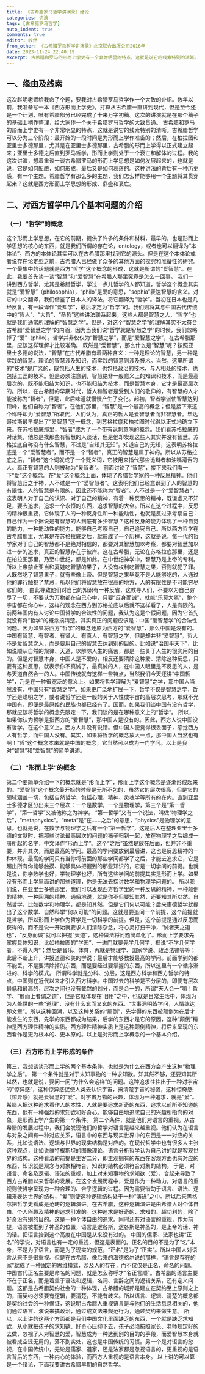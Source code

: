 ```yaml
---
title: 《古希腊罗马哲学讲演录》绪论
categories: 讲演
tags: [古希腊罗马哲学]
auto_indent: true
comments: true
editor: 皎然
from_other: 《古希腊罗马哲学讲演录》北京联合出版公司2016年
date: 2023-11-24 22:40:19
excerpt: 古希腊和罗⻢的形⽽上学史有⼀个⾮常明显的特点，这就是说它的线索特别的清晰。古希腊哲学可以分为三个阶段：最开始的⼀段时间是为形⽽上学作准备的；然后，在柏拉图和亚⾥⼠多德那⾥，尤其是在亚⾥⼠多德那⾥，古希腊的形⽽上学得以正式建⽴起来；亚⾥⼠多德之后直到罗⻢哲学，形⽽上学则处于⼀个衰亡和解体的过程。我的这次讲演，想着重谈⼀谈古希腊罗⻢的形⽽上学思想是如何发展起来的，也就是说，它是如何酝酿，如何形成，最后⼜是如何衰落的。这种讲法的背后有⼀种历史感，有⼀个主题。希腊哲学有那么多的主题，我们怎么样能够⽤⼀个主题将其贯穿起来？这就是⻄⽅形⽽上学思想的形成、⿍盛和衰亡。
---
```

## ⼀、缘由及线索
这次赵明⽼师给我命了个题，要我对古希腊罗⻢哲学作⼀个⼤致的介绍。数年以前，我准备写⼀本《⻄⽅形⽽上学史》，打算从古希腊⼀直讲到现代，但是⾄今还是⼀个计划，唯有希腊部分已经完成了⼗来万字初稿。这次的讲演就是在那个稿⼦的基础上稍作整理，给⼤家作⼀个关于希腊罗⻢哲学的⼤致贯通。
古希腊和罗⻢的形⽽上学史有⼀个⾮常明显的特点，这就是说它的线索特别的清晰。古希腊哲学可以分为三个阶段：最开始的⼀段时间是为形⽽上学作准备的；然后，在柏拉图和亚⾥⼠多德那⾥，尤其是在亚⾥⼠多德那⾥，古希腊的形⽽上学得以正式建⽴起来；亚⾥⼠多德之后直到罗⻢哲学，形⽽上学则处于⼀个衰亡和解体的过程。我的这次讲演，想着重谈⼀谈古希腊罗⻢的形⽽上学思想是如何发展起来的，也就是说，它是如何酝酿，如何形成，最后⼜是如何衰落的。这种讲法的背后有⼀种历史感，有⼀个主题。希腊哲学有那么多的主题，我们怎么样能够⽤⼀个主题将其贯穿起来？这就是⻄⽅形⽽上学思想的形成、⿍盛和衰亡。
## ⼆、对⻄⽅哲学中⼏个基本问题的介绍
### （⼀）“哲学”的概念
这个形⽽上学思想，在它的前期，提供了许多的条件和材料，最早的，也是形⽽上学思想的核⼼的东⻄，就是我们所谓的存在论，ontology，或者也可以翻译为“本体论”。⻄⽅的本体论其实可以在古希腊那⾥找到它的源头。但是在这个本体论或者说存在论定型之前，古希腊⼈已经做了众多的其他⽅⾯的探究和准备性的研究。⼀个最集中的话题就是⻄⽅“哲学”这个概念的形成，这就是所谓的“爱智慧”。在此，我要⾸先谈⼀谈“智慧”和“爱智慧”在希腊⼈那⾥究竟是怎么⼀回事。
我们⼀讲到⻄⽅哲学，尤其是希腊哲学，学过⼀点⼉哲学的⼈都知道，哲学这个概念其实就是“爱智慧”（philosophia），“philo”是爱的意思，“sophia”表达智慧的含义。对它的中⽂翻译，我们借鉴了⽇本⼈的译法，将它翻译为“哲学”。当初在⽇本也是⼏经反复，有⼀段译作“爱知学”，最后才定为“哲学”的。我们则将其与中国古代传统中的“哲⼈”、“⼤哲”、“圣哲”这些讲法联系起来，这些⼈都是智慧之⼈，“哲学”也就是我们通常所理解的“智慧之学”。但是，对这个“智慧之学”的理解其实不太符合古希腊“爱智慧之学”的内涵，因为当我们说“哲学就是智慧之学”的时候，我们忽略掉了“爱”（philo）。哲学并⾮仅仅为“智慧之学”，⽽是“爱智慧之学”，在古希腊那⾥，应该这样理解才⽐较准确。
既然是“爱智慧”，那么什么是“智慧”呢？按照亚⾥⼠多德的说法，“智慧”在古代希腊有着两种含义：⼀种是理论的智慧，另⼀种是实践的智慧。理论的智慧涉及知识，⽽实践的智慧则涉及技术。当然，这⾥所谓的“技术”是⼴义的，既包括⼈⽣的技术，也包括政治的技术、与⼈相处的技术，也包括⼯匠的技术。但是必须注意到，智慧绝⾮⼀般意义上的知识和技术，⽽是最⾼层次的，既不能归结为知识，也不能归结为技术，⽽是智慧本⾝，它才是最⾼层次的。所以，在古希腊的早期时代，哲⼈和智者是受到⼈们的敬仰的，有智慧的⼈才能被称为“智者”，但是，此后味道就慢慢产⽣了变化。起初，智者学派使智慧达到顶峰，他们⾃称为“智者”，在他们那⾥，“智慧”是⼀个最⾼的概念；但是接下来这个称呼却为“爱智慧”所取代，⼈们认为，真正的哲⼈是爱智慧者⽽⾮智慧者。毕达哥拉斯最早提出了“爱智慧”这⼀概念，到苏格拉底和柏拉图时代得以正式地确⽴下来。在苏格拉底那⾥，“智者”成为了⼀个带有讽刺意味的概念。我们看苏格拉底的对话集，他总是找那些有智慧的⼈谈话，但是他却发现这些⼈其实并没有智慧。苏格拉底⾃称没有什么智慧，不过是“⾃知其⽆知”。知道⾃⼰的⽆知，这表明苏格拉底是⼀个“爱智慧者”，⽽不是⼀个“智者”，真正的智慧是属于神的。所以从苏格拉底之后，“智者”这个词就成了⼀个贬义词，它被⽤来指代那些诡辩者和油嘴滑⾆的⼈。真正有智慧的⼈则被称为“爱智者”。
前⾯讨论了“智慧”，接下来我们看⼀下“爱”这个概念。在“爱”这个概念上⾯，体现了希腊哲学家的⼀种反思精神。他们将智慧归之于神，⼈不过是⼀个“爱智慧者”。这表明他们已经意识到了⼈的智慧的有限性。⼈的智慧是有限的，因此还不能称为“智者”。⼈不过是⼀个“爱智慧者”，这表明⼈对于⾃⼰的认识、对于⾃⼰的精神，有着⼀种反思的精神，既谦虚⼜不知⾜，要去追求，追求⼀个永恒的东⻄，追求智慧的⼤全。所以在这个过程中，反思的精神很重要，它体现了⼈的⼀种反⾝性和⼀种能动性，也就是反过来考察⾃⼰：⾃⼰作为⼀个据说是有智慧的⼈到底有多少智慧？这种反⾝的能⼒体现了⼀种⾃觉的能⼒，⼀种能动性的能⼒，能够⾃⼰考察⾃⼰，⾃⼰追究⾃⼰。所以⻄⽅哲学在古希腊那⾥，尤其是在苏格拉底之后，就形成了⼀个历程，这就是说，每⼀代的哲学家对于⾃⼰的智慧都不是绝对相信的，都要对其智慧加以考察，都要对智慧加以进⼀步的追求，真正的智慧存在于彼岸。这在古希腊，⽆论在苏格拉底那⾥，还是在柏拉图那⾥，乃⾄中世纪，都是如此。在中世纪神学中，智慧乃是上帝的专利。所以上帝禁⽌亚当和夏娃吃智慧的果⼦，⼈没有权利吃智慧之果，否则就犯了罪。⼈既然吃了智慧果⼦，就有些像上帝。但是智慧之果毕竟不是⼈能够吃的，⼈通过他的罪⾏触犯了禁忌，所以他们将智慧放在很⾼的地⽅，⼈的有限性是不可能穷尽它们的。
由此导致他们对⾃⼰的知识有⼀种反省，这教导⼈们，不要以为⾃⼰穷尽了⼀切，不要认为万物都在⾃⼰⼼中，只要“反⾝⽽诚”，就能“乐莫⼤焉”，整个宇宙都在你⼼中，这样的观念在⻄⽅到苏格拉底以后就不这样看了，⼈是有限的。
前两年国内有⼈讨论中国哲学的合法性的问题，我认为这是个假问题，因为它⾸先就没有将“哲学”的概念搞清楚。其实真正的问题应该是：中国“爱智慧学”的合法性问题。因为如果将⻄⽅“哲学”的概念还原为⻄⽅的“爱智慧”，那么中国是没有的。中国有智慧、有智者、有贤⼈、有真⼈、有智慧之学，但是却并⾮“爱智慧”。哲⼈不是爱智慧之⼈，⽽是要⽤⾃⼰的智慧去达到别的⽬的。⽐如说“治国平天下”，⽐如说顺从⾃然的规律、天道，以解除⼈⽣的痛苦，都是⼀些关于⼈⽣的很实⽤的⽬的。但是对智慧本⾝，中国⼈是不爱的，相反还要清除这种爱、清除这种反思，只要有这种反思，就表⽰你不真诚了。最真诚的⼈，在中国⼈眼⾥是不反思的⼈，是与天道⾃然合⼀的⼈。中国传统就有这样⼀些特点，当然我们今天还讲“中国哲学”，乃是在⼀种很宽泛的意义上。如果将哲学理解为“爱智慧”之学，那中国⼈当然没有，中国只有“智慧之学”。如果更⼴泛地扩展⼀下，哲学不仅是智慧之学，哲学还是聪明之学，或者说哲学还是⼀般的关于⼈性或宇宙的⾼层次思考，那就不光中国有，即便是最原始的⺠族也都已经有了。因⽽，如果我们谈中国有没有哲学，那就应该将哲学的概念先限定⼀下，我们谈的是在哪种意义上的“哲学”。
所以，如果你认为哲学是指⻄⽅的“爱智慧”，那中国⼈是没有的。因此，⻄⽅⼈说中国没有哲学，在这个意义上，⻄⽅⼈并没有说错。但中国⼈便觉得很丢⾯⼦，感觉⻄⽅⼈有哲学，⽽中国⼈没有。其实，如果将哲学的概念放⼤⼀点，那中国⼈当然也有啊！“哲”这个概念本来就是中国的概念，它当然可以成为⼀门学问。以上是我对“智慧”和“爱智慧”的简单讲述。
### （⼆）“形⽽上学”的概念
第⼆个要简单介绍⼀下的概念就是“形⽽上学”，形⽽上学这个概念是逐渐形成起来的。“爱智慧”这个概念最开始的时候是⽆所不包的，虽然它的层次很⾼，但是它的领域涵盖⼀切，包括⾃然哲学，包括⼼理、精神、灵魂学等所有的在内。直到亚⾥⼠多德才区分出来三个层次：⼀个是数学，⼀个是物理学，第三个是“第⼀哲学”，“第⼀哲学”⼜被他称之为神学。
“第⼀哲学”⼜有⼀个说法，叫做“物理学之后”，“metaphysics”。“meta”是“在……之后”的意思，“physics”是物理学的意思。也就是说，在数学与物理学之后有⼀个“第⼀哲学”，这是后⼈在整理亚⾥⼠多德的⽂献时，把那些讨论最⾼层次的问题的稿⼦归到⼀起，放在物理学之后编成⼀册所起的名字，中⽂译作“形⽽上学”。这个“之后”虽然是放在后⾯，但并⾮不重要，并⾮其次，⽽是最⾼的学问。最⾼的学问要放到最后讲，这也是反思精神的⼀种体现。最⾼的学问只有当你将前⾯的那些学问都学了之后，才能去追求它，它是超出所有你能够触摸、能够具体把握到的那些知识的，它是⼀切学问的前提。也就是说，你学数学也好，学物理学也好，所有这些学问的前提其实是形⽽上学。如果没有形⽽上学⾥⾯讲的那些道理，你是⽆法去探讨数学和物理学问题的。
所以我们说，在亚⾥⼠多德那⾥，我们可以发现⻄⽅哲学⾥的⼀种反思的精神，⼀种颠倒的精神，⼀种回溯的精神。通俗地说，就是你不但要知其然，还要知其所以然。⾃然哲学，⽐如数学和物理学，都是知其然，但是它们何以可能？后来康德哲学就提出了这个数学、⾃然科学“何以可能”的问题。这就是要追问⼀个前提，这个前提就是哲学，所以形⽽上学作为哲学是⼀切科学的前提。但是，这个前提是通过反思⽽获得的，⽽不是说⼀开始就要求⼈们清除杂念，将⼼灵打扫⼲净，“诚者天之道也”，“反⾝⽽诚”就可以把握“天道”，这种做法将问题简单化了。形⽽上学要求先掌握具体知识，⽐如柏拉图的“学园”，⼀进门就要先学⼏何学，据说“不学⼏何学者，不得⼊内”；然后是⾳乐、体育，再就是物理学、国家学说、政治法律等等；此后不断上升，讲授道德和美的学说；最后才能够教授最⾼的学问。前⾯学到的都不能丢，不是要清除掉的东⻄，⽽是要经过要掌握的东⻄，所以这⾥有⼀个循序渐进的、科学的模式。
所谓科学就是分科、分层，这是⻄⽅科学和⻄⽅哲学的特点，中国则在近代以来才引⼊⻄⽅科学。中国过去的科学是不分层的，即便有层次最低和最⾼的，层次之间也没有截然的划分，⽽是合⼀的，所谓“天⼈合⼀”嘛！哲学、“形⽽上者谓之道”，但是它就体现在‘旧⽤”之中，也就是⽇常⽣活中，体现为为⼈处世的⼀些“道理”，没有什么⽞⽽⼜⽞的东⻄。“世事洞明皆学问，⼈情练达即⽂章”。所以这种回溯，以及这种关系的“颠倒”，先学得的东⻄被颠倒为在后才能发⽣的东⻄，先学的东⻄都成为结果，后学的东⻄才是它的原因，这种“颠倒”精神是⻄⽅理性精神的实质。⻄⽅理性精神实质上是这种颠倒精神，将后来呈现的东⻄看作是更为根本的、更本原的。以上是对形⽽上学概念的⼀个基本介绍。
### （三）⻄⽅形⽽上学形成的条件
第三，我想谈谈形⽽上学的两个基本条件，也就是为什么在⻄⽅会产⽣这种“物理学之后”。
第⼀个条件就是对于未知事物的⼀种求知欲。知其然不够，还要知其所以然，也就是说，要问⼀问“为什么会这样”的问题。这种追求往往出于⼀种对宇宙的“惊异感”，这种惊异感促使⼈类去认识宇宙，搞清楚宇宙的秘密，这种惊奇感（惊异感）就是爱智慧的“爱”。对宇宙万物的兴趣，体现为⼀种追求，就是“爱”。希腊⼈把这种追求看作⼈的本性，⼈就是要追求新奇的东⻄，追求以前所不知道的东⻄，他有⼀种强烈的求知欲和好奇⼼。能够⾃由地追求⾃⼰的兴趣所指向的对象，是形⽽上学产⽣的第⼀个条件。
第⼆个条件，就是他们对语⾔的重视。从古希腊的发展过程中，我们会发现他们的哲学对语⾔是越来越重视。他们认为在语⾔与对象之间有⼀种对应关系，语⾔中的东⻄与现实世界中的东⻄是⼀⼀对应的关系，⽐如说语法、逻辑与世界的现实结构是对应的。在现代哲学中也有很多⼈主张这种观点，⽐如说维特根斯坦的图像理论，语⾔分析哲学认为⾃⼰讲的就是客观世界的结构。这种看法的前提是主客⼆分，即主观拥有的东⻄在客观⽅⾯也有对应的东⻄，知识就是观念与对象相符合，知识的结构必须符合对象的结构。
于是，对语⾔、命名及逻辑、语法的重视，加上对未知事物的求知欲（爱），合起来导致了⻄⽅古希腊以来哲学的发展。在这个发展历程中，爱是作为⼀种动⼒，对语⾔的重视则使哲学呈现为⼀种合理的、合乎逻辑的过程。因为需要借助于语⾔、语法、逻辑来表达世界的结构，“爱”则使这种逻辑结构处于⼀种“演进”之中。所以后来⿊格尔把哲学史看成是范畴的逻辑演进。在古希腊，这种逻辑演进是由希腊⼈对个体⾃由、个⼈兴趣及精神的追求引发的。这种追求是好奇的、求知的、超功利的，除了好奇没有别的⽬的。这是⼀种个体⾃由的追求。同时还有对语⾔的重视，作为前提，语⾔被推到了神圣的位置，语⾔是逻各斯，逻各斯是神圣的，是上帝的话、神的话。把语⾔抬到这个⾼度在中国是从来没有过的。
中国的儒家、法家也讲“正名”的学说，对语⾔也有⼀定的重视，但这是表⾯的。正名的⽬的不是为了“名”本⾝，不是为了语⾔，⽽是为了现实的规范，“正名”是为了“正实”。所以中国⼈对语⾔从来不是很重视。但是在古希腊，像后来的海德格尔说的那样，“语⾔是存在的家”就成了⼀种固定的思维模式，涉及⼈的存在，⽽不仅仅是正名、命名的问题。中国古代正名主要是命名的问题，就是怎么称呼才“名正⾔顺”。古希腊的语⾔主要不在于正名，⽽是着重于语法和逻辑，名词、⾔辞之间的逻辑关系，还有定义问题。这都是古希腊契约社会的⼀种体现，古希腊的城邦是建⽴在契约⾄上原则之上的，⽽契约必须要有逻辑，要清楚，不能有歧义。所以语⾔、逻辑、清楚的概念都是契约社会的⼀种保证，这说明古希腊⼈重视语⾔是与他们的⽣活息息相关的，他们通过语⾔、演说来搞政治，通过成⽂法来规范⾏为，通过契约来做⽣意。
所以，以上讲的这两个⽅⾯都是我们中国⽂化⾥⾯缺乏的东⻄，⼀个就是缺乏求知欲，从⼩就把孩⼦的求知欲、好奇⼼压抑下去，孩⼦必须按照家⻓、⽼师规定好的去做，忽视了⼈对智慧的爱，智慧成为⼀种达到别的⽬的的⼿段，⽽爱智慧本⾝就被看成空泛⽆⽤的，落不到实处，这也是中国传统的习惯。另⼀个是对语⾔的忽视，在中国传统中，⽆论是儒家、道家，还是法家都是忽视语⾔的，更重视的是语⾔背后的东⻄，⼀种内⼼的体验，⽽⻄⽅⼈重视的是语⾔本⾝。
以上讲的可以算是⼀个绪论，下⾯我要讲古希腊早期的⾃然哲学。
